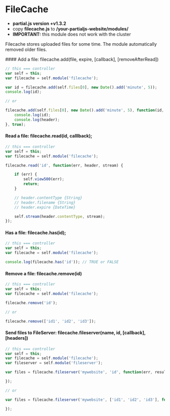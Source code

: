 # FileCache

- __partial.js version +v1.3.2__
- copy **filecache.js** to __/your-partialjs-website/modules/__
- __IMPORTANT:__ this module does not work with the cluster

Filecache stores uploaded files for some time. The module automatically removed older files.

#### Add a file: filecache.add(file, expire, [callback], [removeAfterRead])

```js
// this === controller
var self = this;
var filecache = self.module('filecache');

var id = filecache.add(self.files[0], new Date().add('minute', 5));
console.log(id);

// or

filecache.add(self.files[0], new Date().add('minute', 5), function(id, header) {
	console.log(id);
	console.log(header);
}, true);
```

#### Read a file: filecache.read(id, calllback);

```js
// this === controller
var self = this;
var filecache = self.module('filecache');

filecache.read('id', function(err, header, stream) {

	if (err) {
		self.view500(err);
		return;
	}

	// header.contentType {String}
	// header.filename {String}
	// header.expire {DateTime}

	self.stream(header.contentType, stream);
});
```

#### Has a file: filecache.has(id);

```js
// this === controller
var self = this;
var filecache = self.module('filecache');

console.log(filecache.has('id')); // TRUE or FALSE
```

#### Remove a file: filecache.remove(id)

```js
// this === controller
var self = this;
var filecache = self.module('filecache');

filecache.remove('id');

// or

filecache.remove(['id1', 'id2', 'id3']);
```

#### Send files to FileServer: filecache.fileserver(name, id, [callback], [headers])

```js
// this === controller
var self = this;
var filecache = self.module('filecache');
var fileserver = self.module('fileserver');

var files = filecache.fileserver('mywebsite', 'id', function(err, result) {

});

// or

var files = filecache.fileserver('mywebsite', ['id1', 'id2', 'id3'], function(err, result) {

});
```